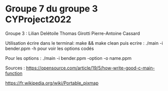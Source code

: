 # Groupe 7 du groupe 3 CYProject2022
Groupe 3 :
Lilian Delétoile
Thomas Girotti
Pierre-Antoine Cassard

Utilisation
écrire dans le terminal: make && make clean
puis ecrire : ./main -i bender.ppm -h pour voir les options codés

Pour les options : ./main -i bender.ppm -option -o name.ppm

Sources :
https://opensource.com/article/19/5/how-write-good-c-main-function 

https://fr.wikipedia.org/wiki/Portable_pixmap
